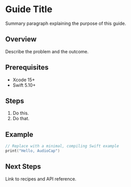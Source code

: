 # Guide Title

Summary paragraph explaining the purpose of this guide.

## Overview

Describe the problem and the outcome.

## Prerequisites

- Xcode 15+
- Swift 5.10+

## Steps

1. Do this.
2. Do that.

## Example

```swift
// Replace with a minimal, compiling Swift example
print("Hello, AudioCap")
```

## Next Steps

Link to recipes and API reference.
